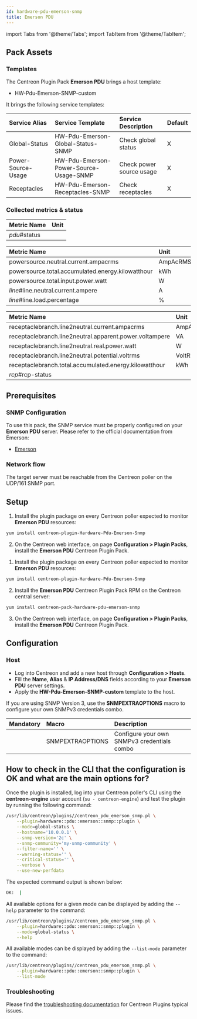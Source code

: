 ```yaml
---
id: hardware-pdu-emerson-snmp
title: Emerson PDU
---
```

import Tabs from '@theme/Tabs';
import TabItem from '@theme/TabItem';


## Pack Assets

### Templates

The Centreon Plugin Pack **Emerson PDU** brings a host template:

* HW-Pdu-Emerson-SNMP-custom

It brings the following service templates:

| Service Alias      | Service Template                       | Service Description      | Default |
|:-------------------|:---------------------------------------|:-------------------------|:--------|
| Global-Status      | HW-Pdu-Emerson-Global-Status-SNMP      | Check global status      | X       |
| Power-Source-Usage | HW-Pdu-Emerson-Power-Source-Usage-SNMP | Check power source usage | X       |
| Receptacles        | HW-Pdu-Emerson-Receptacles-SNMP        | Check receptacles        | X       |

### Collected metrics & status

<Tabs groupId="sync">
<TabItem value="Global-Status" label="Global-Status">

| Metric Name  | Unit  |
|:-------------|:------|
| *pdu*#status |       |

</TabItem>
<TabItem value="Power-Source-Usage" label="Power-Source-Usage">

| Metric Name                                       | Unit     |
|:--------------------------------------------------|:---------|
| powersource.neutral.current.ampacrms              | AmpAcRMS |
| powersource.total.accumulated.energy.kilowatthour | kWh      |
| powersource.total.input.power.watt                | W        |
| *line*#line.neutral.current.ampere                | A        |
| *line*#line.load.percentage                       | %        |

</TabItem>
<TabItem value="Receptacles" label="Receptacles">

| Metric Name                                             | Unit     |
|:--------------------------------------------------------|:---------|
| receptaclebranch.line2neutral.current.ampacrms          | AmpAcRMS |
| receptaclebranch.line2neutral.apparent.power.voltampere | VA       |
| receptaclebranch.line2neutral.real.power.watt           | W        |
| receptaclebranch.line2neutral.potential.voltrms         | VoltRMS  |
| receptaclebranch.total.accumulated.energy.kilowatthour  | kWh      |
| *rcp*#rcp-status                                        |          |

</TabItem>
</Tabs>

## Prerequisites

### SNMP Configuration

To use this pack, the SNMP service must be properly configured on your **Emerson PDU**
server. Please refer to the official documentation from Emerson:
* [Emerson](https://www.emerson.com/en-us/support/manuals-and-guides)

### Network flow

The target server must be reachable from the Centreon poller on the UDP/161
SNMP port.

## Setup

<Tabs groupId="sync">
<TabItem value="Online License" label="Online License">

1. Install the plugin package on every Centreon poller expected to monitor **Emerson PDU** resources:

```bash
yum install centreon-plugin-Hardware-Pdu-Emerson-Snmp
```

2. On the Centreon web interface, on page **Configuration > Plugin Packs**, install the **Emerson PDU** Centreon Plugin Pack.

</TabItem>
<TabItem value="Offline License" label="Offline License">

1. Install the plugin package on every Centreon poller expected to monitor **Emerson PDU** resources:

```bash
yum install centreon-plugin-Hardware-Pdu-Emerson-Snmp
```

2. Install the **Emerson PDU** Centreon Plugin Pack RPM on the Centreon central server:

```bash
yum install centreon-pack-hardware-pdu-emerson-snmp
```

3. On the Centreon web interface, on page **Configuration > Plugin Packs**, install the **Emerson PDU** Centreon Plugin Pack.

</TabItem>
</Tabs>

## Configuration

### Host

* Log into Centreon and add a new host through **Configuration > Hosts**.
* Fill the **Name**, **Alias** & **IP Address/DNS** fields according to your **Emerson PDU** server settings.
* Apply the **HW-Pdu-Emerson-SNMP-custom** template to the host.

If you are using SNMP Version 3, use the **SNMPEXTRAOPTIONS** macro to configure
your own SNMPv3 credentials combo.

| Mandatory   | Macro            | Description                                  |
|:------------|:-----------------|:---------------------------------------------|
|             | SNMPEXTRAOPTIONS | Configure your own SNMPv3 credentials combo  |

## How to check in the CLI that the configuration is OK and what are the main options for?

Once the plugin is installed, log into your Centreon poller's CLI using the
**centreon-engine** user account (`su - centreon-engine`) and test the plugin by
running the following command:

```bash
/usr/lib/centreon/plugins//centreon_pdu_emerson_snmp.pl \
    --plugin=hardware::pdu::emerson::snmp::plugin \
    --mode=global-status \
    --hostname='10.0.0.1' \
    --snmp-version='2c' \
    --snmp-community='my-snmp-community' \
    --filter-name='' \
    --warning-status='' \
    --critical-status='' \
    --verbose \
    --use-new-perfdata
```

The expected command output is shown below:

```bash
OK:  | 
```

All available options for a given mode can be displayed by adding the
`--help` parameter to the command:

```bash
/usr/lib/centreon/plugins//centreon_pdu_emerson_snmp.pl \
    --plugin=hardware::pdu::emerson::snmp::plugin \
    --mode=global-status \
    --help
```

All available modes can be displayed by adding the `--list-mode` parameter to
the command:

```bash
/usr/lib/centreon/plugins//centreon_pdu_emerson_snmp.pl \
    --plugin=hardware::pdu::emerson::snmp::plugin \
    --list-mode
```

### Troubleshooting

Please find the [troubleshooting documentation](../getting-started/how-to-guides/troubleshooting-plugins.md)
for Centreon Plugins typical issues.